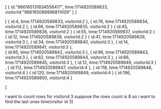 [
    {
        id:"966165131834556417",
        time:1714920589833,
        visitorId:"966165088896811009"
    }
]

[
    {
        id:4,
        time:1714920589833,
        visitorId:2
    },
    {
        id:76,
        time:1714920589834,
        visitorId:2
    },
    {
        id:66,
        time:1714920589835,
        visitorId:2
    }
    {
        id:45,
        time:1714920589836,
        visitorId:2
    }
    {
        id:55,
        time:1714920589837,
        visitorId:2
    }
     {
        id:12,
        time:1714920589838,
        visitorId:2
    }
     {
        id:41,
        time:1714920589839,
        visitorId:3
    },
     {
        id:34,
        time:1714920589840,
        visitorId:3
    },
    {
        id:14,
        time:1714920589841,
        visitorId:3
    },   
    {
        id:85,
        time:1714920589842,
        visitorId:3
    },
    {
        id:96,
        time:1714920589843,
        visitorId:3
    },
    {
        id:62,
        time:1714920589844,
        visitorId:3
    },
    {
        id:86,
        time:1714920589845,
        visitorId:3
    },
    {
        id:12,
        time:1714920589846,
        visitorId:3
    }
,
 {
        id:112,
        time:1714920589847,
        visitorId:4
    },
     {
        id:118,
        time:1714920589848,
        visitorId:4
    }
     {
        id:120,
        time:1714920589849,
        visitorId:4
    }
     {
        id:196,
        time:1714920589850,
        visitorId:4
    }


]
 
i want to  count rows for visitorid 3 suppose the rows count is 8 so i want to find the last ones time(visitor id 3)